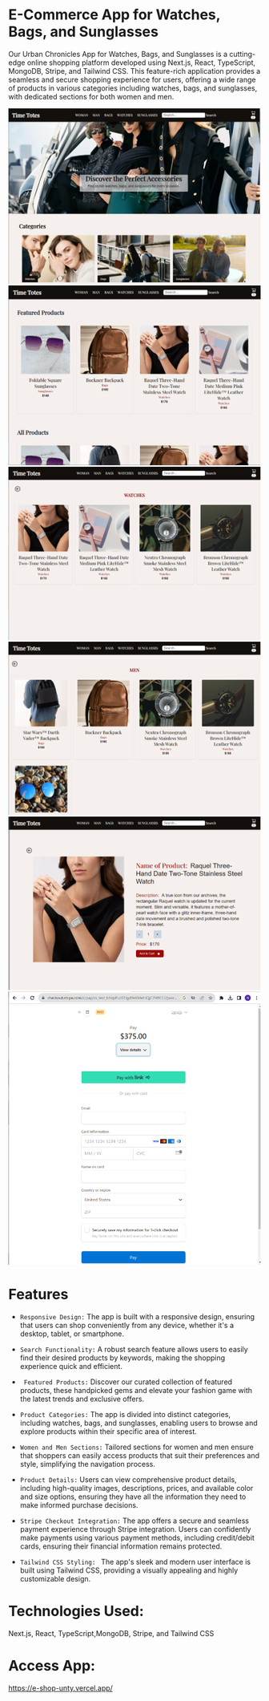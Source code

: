 # E-Commerce App for Watches, Bags, and Sunglasses
Our Urban Chronicles App for Watches, Bags, and Sunglasses is a cutting-edge online shopping platform developed using Next.js, React, TypeScript, MongoDB, Stripe, and Tailwind CSS. This feature-rich application provides a seamless and secure shopping experience for users, offering a wide range of products in various categories including watches, bags, and sunglasses, with dedicated sections for both women and men.
</hr>

![main](public/assets/eshop.png) ![featured](public/assets/eshop-featured.png) ![category](public/assets/eshop-cat.png) ![section](public/assets/eshop-sec.png) ![detail](public/assets/eshop-detail.png) ![stripe checkout](public/assets/strip-checkout.png)

# Features
 - `Responsive Design:` The app is built with a responsive design, ensuring that users can shop conveniently from any device, whether it's a desktop, tablet, or smartphone.

 - `Search Functionality:` A robust search feature allows users to easily find their desired products by keywords, making the shopping experience quick and efficient.

 - ` Featured Products:` Discover our curated collection of featured products, these handpicked gems and elevate your fashion game with the latest trends and exclusive offers.

- `Product Categories:` The app is divided into distinct categories, including watches, bags, and sunglasses, enabling users to browse and explore products within their specific area of interest.

- `Women and Men Sections:` Tailored sections for women and men ensure that shoppers can easily access products that suit their preferences and style, simplifying the navigation process.

- `Product Details:` Users can view comprehensive product details, including high-quality images, descriptions, prices, and available color and size options, ensuring they have all the information they need to make informed purchase decisions.

- `Stripe Checkout Integration:` The app offers a secure and seamless payment experience through Stripe integration. Users can confidently make payments using various payment methods, including credit/debit cards, ensuring their financial information remains protected.

 - `Tailwind CSS Styling: ` The app's sleek and modern user interface is built using Tailwind CSS, providing a visually appealing and highly customizable design.

# Technologies Used:
 Next.js, React, TypeScript,MongoDB, Stripe, and Tailwind CSS
# Access App:
 https://e-shop-unty.vercel.app/




